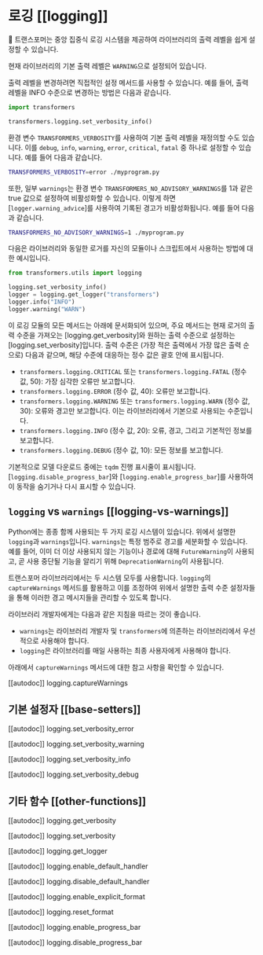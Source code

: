 <!--Copyright 2020 The HuggingFace Team. All rights reserved.

Licensed under the Apache License, Version 2.0 (the "License"); you may not use this file except in compliance with
the License. You may obtain a copy of the License at

http://www.apache.org/licenses/LICENSE-2.0

Unless required by applicable law or agreed to in writing, software distributed under the License is distributed on
an "AS IS" BASIS, WITHOUT WARRANTIES OR CONDITIONS OF ANY KIND, either express or implied. See the License for the
specific language governing permissions and limitations under the License.

⚠️ Note that this file is in Markdown but contain specific syntax for our doc-builder (similar to MDX) that may not be
rendered properly in your Markdown viewer.

-->

# 로깅 [[logging]]

🤗 트랜스포머는 중앙 집중식 로깅 시스템을 제공하여 라이브러리의 출력 레벨을 쉽게 설정할 수 있습니다.

현재 라이브러리의 기본 출력 레벨은 `WARNING`으로 설정되어 있습니다.

출력 레벨을 변경하려면 직접적인 설정 메서드를 사용할 수 있습니다. 예를 들어, 출력 레벨을 INFO 수준으로 변경하는 방법은 다음과 같습니다.

```python
import transformers

transformers.logging.set_verbosity_info()
```

환경 변수 `TRANSFORMERS_VERBOSITY`를 사용하여 기본 출력 레벨을 재정의할 수도 있습니다. 이를 `debug`, `info`, `warning`, `error`, `critical`, `fatal` 중 하나로 설정할 수 있습니다. 예를 들어 다음과 같습니다.

```bash
TRANSFORMERS_VERBOSITY=error ./myprogram.py
```

또한, 일부 `warnings`는 환경 변수 `TRANSFORMERS_NO_ADVISORY_WARNINGS`를 1과 같은 true 값으로 설정하여 비활성화할 수 있습니다. 이렇게 하면 [`logger.warning_advice`]를 사용하여 기록된 경고가 비활성화됩니다. 예를 들어 다음과 같습니다.

```bash
TRANSFORMERS_NO_ADVISORY_WARNINGS=1 ./myprogram.py
```

다음은 라이브러리와 동일한 로거를 자신의 모듈이나 스크립트에서 사용하는 방법에 대한 예시입니다.

```python
from transformers.utils import logging

logging.set_verbosity_info()
logger = logging.get_logger("transformers")
logger.info("INFO")
logger.warning("WARN")
```


이 로깅 모듈의 모든 메서드는 아래에 문서화되어 있으며, 주요 메서드는 현재 로거의 출력 수준을 가져오는 [logging.get_verbosity]와 원하는 출력 수준으로 설정하는 [logging.set_verbosity]입니다. 출력 수준은 (가장 적은 출력에서 가장 많은 출력 순으로) 다음과 같으며, 해당 수준에 대응하는 정수 값은 괄호 안에 표시됩니다.

- `transformers.logging.CRITICAL` 또는 `transformers.logging.FATAL` (정수 값, 50): 가장 심각한 오류만 보고합니다.
- `transformers.logging.ERROR` (정수 값, 40): 오류만 보고합니다.
- `transformers.logging.WARNING` 또는 `transformers.logging.WARN` (정수 값, 30): 오류와 경고만 보고합니다. 이는 라이브러리에서 기본으로 사용되는 수준입니다.
- `transformers.logging.INFO` (정수 값, 20): 오류, 경고, 그리고 기본적인 정보를 보고합니다.
- `transformers.logging.DEBUG` (정수 값, 10): 모든 정보를 보고합니다.

기본적으로 모델 다운로드 중에는 `tqdm` 진행 표시줄이 표시됩니다. [`logging.disable_progress_bar`]와 [`logging.enable_progress_bar`]를 사용하여 이 동작을 숨기거나 다시 표시할 수 있습니다.

## `logging` vs `warnings` [[logging-vs-warnings]]

Python에는 종종 함께 사용되는 두 가지 로깅 시스템이 있습니다. 위에서 설명한 `logging`과 `warnings`입니다. `warnings`는 특정 범주로 경고를 세분화할 수 있습니다. 예를 들어, 이미 더 이상 사용되지 않는 기능이나 경로에 대해 `FutureWarning`이 사용되고, 곧 사용 중단될 기능을 알리기 위해 `DeprecationWarning`이 사용됩니다.

트랜스포머 라이브러리에서는 두 시스템 모두를 사용합니다. `logging`의 `captureWarnings` 메서드를 활용하고 이를 조정하여 위에서 설명한 출력 수준 설정자들을 통해 이러한 경고 메시지들을 관리할 수 있도록 합니다.

라이브러리 개발자에게는 다음과 같은 지침을 따르는 것이 좋습니다.

- `warnings`는 라이브러리 개발자 및 `transformers`에 의존하는 라이브러리에서 우선적으로 사용해야 합니다.
- `logging`은 라이브러리를 매일 사용하는 최종 사용자에게 사용해야 합니다.

아래에서 `captureWarnings` 메서드에 대한 참고 사항을 확인할 수 있습니다.

[[autodoc]] logging.captureWarnings

## 기본 설정자 [[base-setters]]

[[autodoc]] logging.set_verbosity_error

[[autodoc]] logging.set_verbosity_warning

[[autodoc]] logging.set_verbosity_info

[[autodoc]] logging.set_verbosity_debug

## 기타 함수 [[other-functions]]

[[autodoc]] logging.get_verbosity

[[autodoc]] logging.set_verbosity

[[autodoc]] logging.get_logger

[[autodoc]] logging.enable_default_handler

[[autodoc]] logging.disable_default_handler

[[autodoc]] logging.enable_explicit_format

[[autodoc]] logging.reset_format

[[autodoc]] logging.enable_progress_bar

[[autodoc]] logging.disable_progress_bar
